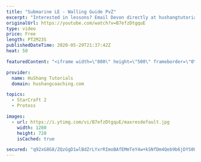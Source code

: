 ```yaml
---
title: "Submarine LE - Walling Guide PvZ"
excerpt: "Interested in lessons? Email Devon directly at hushangtutorials@outlook.com ------------------------------------------------------------------------------------------------------- Want to support HuShang Tutorials directly? Patreon is a website where you can contribute a monthly donation that will help"
originalUrl: https://youtube.com/watch?v=B7efzDtgquE
type: video
price: Free
length: PT2M23S
publishedDateTime: 2020-05-29T21:37:42Z
heat: 50

featuredContent: "<iframe width=\"800\" height=\"500\" frameborder=\"0\" src=\"https://www.youtube.com/embed/B7efzDtgquE\" allow=\"accelerometer; autoplay; encrypted-media; gyroscope; picture-in-picture\" allowfullscreen></iframe>"

provider:
  name: HuShang Tutorials
  domain: hushangcoaching.com

topics:
  - StarCraft 2
  - Protoss

images:
  - url: https://i.ytimg.com/vi/B7efzDtgquE/maxresdefault.jpg
    width: 1280
    height: 720
    isCached: true

secured: "q92xG8G8/ZQzGgD1wlBdZrLYxrRImoBAfEMmTeY4w+kSNfDm4Qeb9b6jDYS0QXk+zbmETGPZP9Ao1x7PPpgLtp62U7pyGRCCx1spxOEFpbEEwQso4lclnhEcEiHRuHi4k4ze80sKeh5Br5PrH0sxwpte7/9KXEkZ+HkZF/XxZEW+qcJRAtBSzXN2yn9T8TzLoLzf+2biLoTuy6q9J3fKXPPi5NcBwbDceShuRXx2N0YPFiL3SMEzlaU/cMeDuaCQAykOzU/VLmgWt99G4AVOGyIC33GccX6W2EmhKuDGpC3xALv+inyapR5wK+6omEZoJHFEO1ZlUW858nsFW8R5HK9BO1lEffQwyrDP74jC+wQtbJhYie/+OEfcZYqukD5Dw1j30qr3kO6ieDQQWagP304chgtXPapk5vvPiDY5YOM=;a5ALbpcolCcAok6kZdF7FQ=="
---
```


